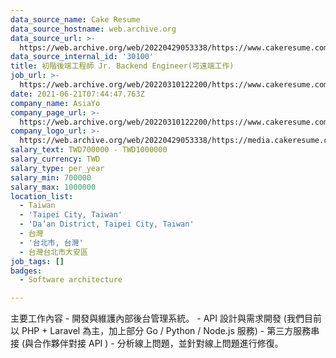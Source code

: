 ```yaml
---
data_source_name: Cake Resume
data_source_hostname: web.archive.org
data_source_url: >-
  https://web.archive.org/web/20220429053338/https://www.cakeresume.com/jobs?ref=jobs_job_search_202001_v2&utm_campaign=jobs_job_search&utm_source=google&utm_content=202001_v2&gclid=CjwKCAjw9qiTBhBbEiwAp-GE0QAQVi1PP90Zg7RzV-FMesN7AdET8fKhFD3Kkq1N6nhM9n3zrUIYlhoChVoQAvD_BwE
data_source_internal_id: '30100'
title: 初階後端工程師 Jr. Backend Engineer(可遠端工作)
job_url: >-
  https://web.archive.org/web/20220310122200/https://www.cakeresume.com/companies/asiayo/jobs/backend-engineer-f79751
date: 2021-06-21T07:44:47.763Z
company_name: AsiaYo
company_page_url: >-
  https://web.archive.org/web/20220310122200/https://www.cakeresume.com/companies/asiayo
company_logo_url: >-
  https://web.archive.org/web/20220429053338/https://media.cakeresume.com/image/upload/s--iX5fLhKS--/c_pad,fl_png8,h_200,w_200/v1615457959/ebd5fdfpgtabrmieoidu.png
salary_text: TWD700000 - TWD1000000
salary_currency: TWD
salary_type: per_year
salary_min: 700000
salary_max: 1000000
location_list:
  - Taiwan
  - 'Taipei City, Taiwan'
  - 'Da’an District, Taipei City, Taiwan'
  - 台灣
  - '台北市, 台灣'
  - 台灣台北市大安區
job_tags: []
badges:
  - Software architecture

---
```


主要工作內容 - 開發與維護內部後台管理系統。 - API 設計與需求開發 (我們目前以 PHP + Laravel 為主，加上部分 Go / Python / Node.js 服務) - 第三方服務串接 (與合作夥伴對接 API ) - 分析線上問題，並針對線上問題進行修復。